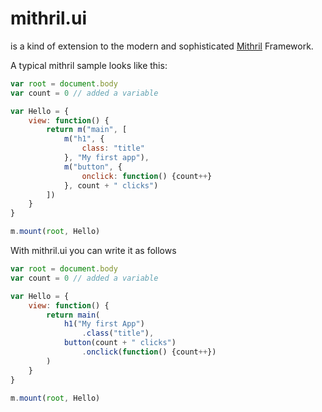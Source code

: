 # mithril.ui

is a kind of extension to the modern and sophisticated [Mithril](https://mithril.js.org) Framework.

A typical mithril sample looks like this:

```js
var root = document.body
var count = 0 // added a variable

var Hello = {
    view: function() {
        return m("main", [
            m("h1", {
                class: "title"
            }, "My first app"),
            m("button", {
                onclick: function() {count++}
            }, count + " clicks")
        ])
    }
}

m.mount(root, Hello)
```

With mithril.ui you can write it as follows

```js
var root = document.body
var count = 0 // added a variable

var Hello = {
    view: function() {
        return main(
            h1("My first App")
                .class("title"),
            button(count + " clicks")
                .onclick(function() {count++})
        )
    }
}

m.mount(root, Hello)
```

